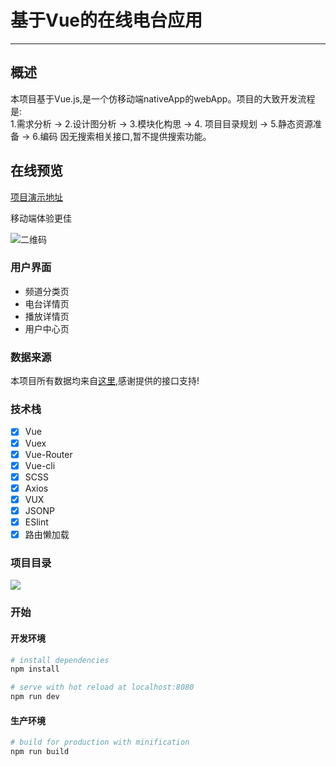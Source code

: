 # 基于Vue的在线电台应用

--------
## 概述
本项目基于Vue.js,是一个仿移动端nativeApp的webApp。项目的大致开发流程是:     
1.需求分析 → 2.设计图分析 → 3.模块化构思 → 4. 项目目录规划 → 5.静态资源准备 → 6.编码 
因无搜索相关接口,暂不提供搜索功能。

## 在线预览
[项目演示地址](https://wicked-knife.github.io/portfolio/FM/index.html#/channel)      

移动端体验更佳     

![二维码](http://ww1.sinaimg.cn/large/e3507465gy1g6m3l8zd7zj2074074t8l.jpg)

### 用户界面
* 频道分类页
* 电台详情页
* 播放详情页
* 用户中心页

### 数据来源

本项目所有数据均来自[这里](https://api.imjad.cn/qqfm.md),感谢提供的接口支持!

### 技术栈

* [x] Vue
* [x] Vuex
* [x] Vue-Router
* [x] Vue-cli
* [x] SCSS
* [x] Axios
* [x] VUX
* [x] JSONP
* [x] ESlint
* [x] 路由懒加载

### 项目目录
![](https://ws1.sinaimg.cn/large/e3507465gy1fp7r82l8phj20h80dsq3i.jpg)

### 开始
#### 开发环境
``` bash
# install dependencies
npm install

# serve with hot reload at localhost:8080
npm run dev

```
#### 生产环境

``` bash
# build for production with minification
npm run build

```
